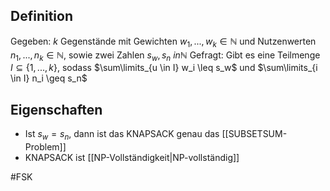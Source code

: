 ## Definition
Gegeben: $k$ Gegenstände mit Gewichten $w_1, ..., w_k \in \mathbb{N}$ und Nutzenwerten $n_1, ..., n_k \in \mathbb{N}$, sowie zwei Zahlen $s_w, s_n \ in \mathbb{N}$
Gefragt: Gibt es eine Teilmenge $I \subseteq \{1, ..., k\}$, sodass $\sum\limits_{u \in I} w_i \leq s_w$ und $\sum\limits_{i \in I} n_i \geq s_n$

## Eigenschaften
- Ist $s_w = s_n$, dann ist das KNAPSACK genau das [[SUBSETSUM-Problem]]
- KNAPSACK ist [[NP-Vollständigkeit|NP-vollständig]]

#FSK 